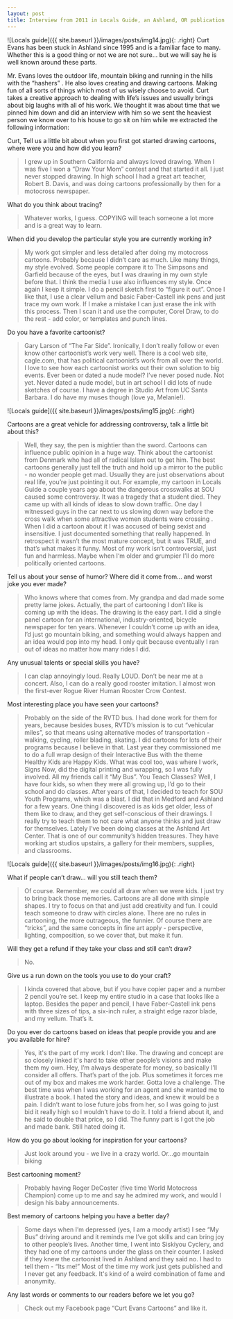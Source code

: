 ```yaml
---
layout: post
title: Interview from 2011 in Locals Guide, an Ashland, OR publication
---
```


![Locals guide]({{ site.baseurl }}/images/posts/img14.jpg){: .right}
Curt Evans has been stuck in Ashland since 1995 and is a familiar face to many. Whether this is a good thing or not we are not sure... but we will say he is well known around these parts.

Mr. Evans loves the outdoor life, mountain biking and running in the hills with the “hashers” . He also loves creating and drawing cartoons. Making fun of all sorts of things which most of us wisely choose to avoid. Curt takes a creative approach to dealing with life’s issues and usually brings about big laughs with all of his work. We thought it was about time that we pinned him down and did an interview with him so we sent the heaviest person we know over to his house to go sit on him while we extracted the following information:   

Curt, Tell us a little bit about when you first got started drawing cartoons, where were you and how did you learn?

> I grew up in Southern California and always loved drawing. When I was five I won a “Draw Your Mom” contest and that started it all. I just never stopped drawing. In high school I had a great art teacher, Robert B. Davis, and was doing cartoons professionally by then for a motocross newspaper. 

What do you think about tracing?

> Whatever works, I guess. COPYING will teach someone a lot more and is a great way to learn.

When did you develop the particular style you are currently working in?

> My work got simpler and less detailed after doing my motocross cartoons. Probably because I didn’t care as much. Like many things, my style evolved. Some people compare it to The Simpsons and Garfield because of the eyes, but I was drawing in my own style before that. I think the media I use also influences my style. Once again I keep it simple. I do a pencil sketch first to “figure it out”. Once I like that, I use a clear vellum and basic Faber-Castell ink pens and just trace my own work. If I make a mistake I can just erase the ink with this process. Then I scan it and use the computer, Corel Draw, to do the rest - add color, or templates and punch lines. 

Do you have a favorite cartoonist?

> Gary Larson of “The Far Side”. Ironically, I don’t really follow or even know other cartoonist’s work very well. There is a cool web site, cagle.com, that has political cartoonist’s work from all over the world. I love to see how each cartoonist works out their own solution to big events. 
Ever been or dated a nude model? I’ve never posed nude. Not yet. Never dated a nude model, but in art school I did lots of nude sketches of course. I have a degree in Studio Art from UC Santa Barbara. I do have my muses though (love ya, Melanie!).

![Locals guide]({{ site.baseurl }}/images/posts/img15.jpg){: .right}

Cartoons are a great vehicle for addressing controversy, talk a little bit about this?

> Well, they say, the pen is mightier than the sword. Cartoons can influence public opinion in a huge way. Think about the cartoonist from Denmark who had all of radical Islam out to get him. The best cartoons generally just tell the truth and hold up a mirror to the public - no wonder people get mad. Usually they are just observations about real life, you’re just pointing it out. For example, my cartoon in Locals Guide a couple years ago about the dangerous crosswalks at SOU caused some controversy. It was a tragedy that a student died. They came up with all kinds of ideas to slow down traffic. One day I witnessed guys in the car next to us slowing down way before the cross walk when some attractive women students were crossing . When I did a cartoon about it I was accused of being sexist and insensitive. I just documented something that really happened. In retrospect it wasn’t the most mature concept, but it was TRUE, and that’s what makes it funny. Most of my work isn’t controversial, just fun and harmless. Maybe when I‘m older and grumpier I’ll do more politically oriented cartoons. 

Tell us about your sense of humor? Where did it come from... and worst joke you ever made?

> Who knows where that comes from. My grandpa and dad made some pretty lame jokes. Actually, the part of cartooning I don’t like is coming up with the ideas. The drawing is the easy part. I did a single panel cartoon for an international, industry-oriented, bicycle newspaper for ten years. Whenever I couldn’t come up with an idea, I’d just go mountain biking, and something would always happen and an idea would pop into my head. I only quit because eventually I ran out of ideas no matter how many rides I did.

Any unusual talents or special skills you have?

> I can clap annoyingly loud. Really LOUD. Don’t be near me at a concert. Also, I can do a really good rooster imitation. I almost won the first-ever Rogue River Human Rooster Crow Contest. 

Most interesting place you have seen your cartoons?

> Probably on the side of the RVTD bus. I had done work for them for years, because besides buses, RVTD’s mission is to cut “vehicular miles”, so that means using alternative modes of transportation - walking, cycling, roller blading, skating. I did cartoons for lots of their programs because I believe in that. Last year they commissioned me to do a full wrap design of their Interactive Bus with the theme Healthy Kids are Happy Kids. What was cool too, was where I work, Signs Now, did the digital printing and wrapping, so I was fully involved. All my friends call it “My Bus”. 
You Teach Classes? Well, I have four kids, so when they were all growing up, I’d go to their school and do classes. After years of that, I decided to teach for SOU Youth Programs, which was a blast. I did that in Medford and Ashland for a few years. One thing I discovered is as kids get older, less of them like to draw, and they get self-conscious of their drawings. I really try to teach them to not care what anyone thinks and just draw for themselves. Lately I’ve been doing classes at the Ashland Art Center. That is one of our community’s hidden treasures. They have working art studios upstairs, a gallery for their members, supplies, and classrooms.

![Locals guide]({{ site.baseurl }}/images/posts/img16.jpg){: .right}

What if people can’t draw... will you still teach them?

> Of course. Remember, we could all draw when we were kids. I just try to bring back those memories. Cartoons are all done with simple shapes. I try to focus on that and just add creativity and fun. I could teach someone to draw with circles alone.  There are no rules in cartooning, the more outrageous, the funnier. Of course there are “tricks”, and the same concepts in fine art apply - perspective, lighting, composition, so we cover that, but make it fun. 

Will they get a refund if they take your class and still can’t draw?
> No. 

Give us a run down on the tools you use to do your craft?

> I kinda covered that above, but if you have copier paper and a number 2 pencil you’re set. I keep my entire studio in a case that looks like a laptop. Besides the paper and pencil, I have Faber-Castell ink pens with three sizes of tips, a six-inch ruler, a straight edge razor blade, and my vellum. That’s it.

Do you ever do cartoons based on ideas that people provide you and are you available for hire?

> Yes, it's the part of my work I don’t like. The drawing and concept are so closely linked it's hard to take other people’s visions and make them my own. Hey, I’m always desperate for money, so basically I’ll consider all offers. That’s part of the job. Plus sometimes it forces me out of my box and makes me work harder. Gotta love a challenge. The best time was when I was working for an agent and she wanted me to illustrate a book. I hated the story and ideas, and knew it would be a pain. I didn’t want to lose future jobs from her, so I was going to just bid it really high so I wouldn’t have to do it. I told a friend about it, and he said to double that price, so I did. The funny part is I got the job and made bank. Still hated doing it.

How do you go about looking for inspiration for your cartoons?

> Just look around you - we live in a crazy world. Or...go mountain biking

Best cartooning moment? 

> Probably having Roger DeCoster (five time World Motocross Champion) come up to me and say he admired my work, and would I design his baby announcements. 

Best memory of cartoons helping you have a better day?

> Some days when I’m depressed (yes, I am a moody artist) I see “My Bus” driving around and it reminds me I’ve got skills and can bring joy to other people’s lives. Another time, I went into Siskiyou Cyclery, and they had one of my cartoons under the glass on their counter. I asked if they knew the cartoonist lived in Ashland and they said no. I had to tell them - “Its me!” Most of the time my work just gets published and I never get any feedback. It's kind of a weird combination of fame and anonymity.

Any last words or comments to our readers before we let you go?

> Check out my Facebook page “Curt Evans Cartoons” and like it.